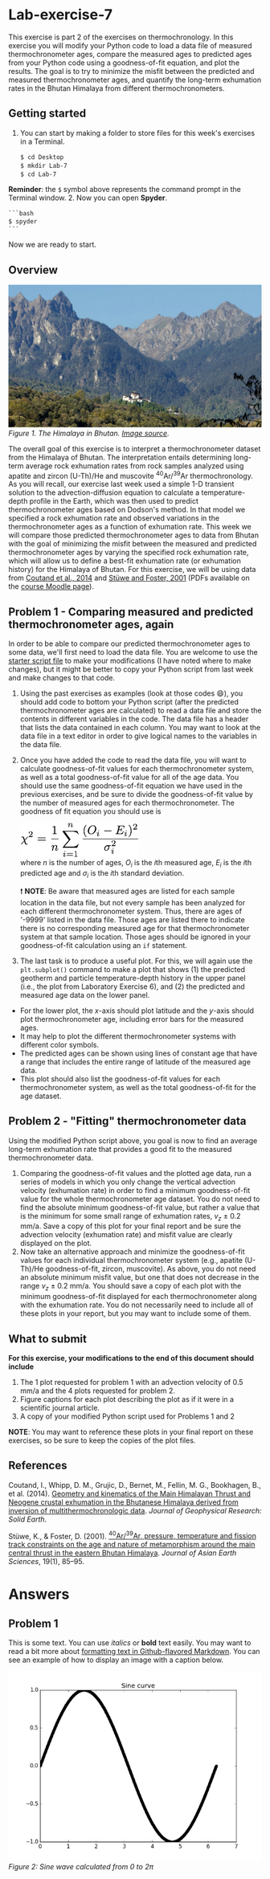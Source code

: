# Lab-exercise-7
This exercise is part 2 of the exercises on thermochronology. In this exercise you will modify your Python code to load a data file of measured thermochronometer ages, compare the measured ages to predicted ages from your Python code using a goodness-of-fit equation, and plot the results. The goal is to try to minimize the misfit between the predicted and measured thermochronometer ages, and quantify the long-term exhumation rates in the Bhutan Himalaya from different thermochronometers.

## Getting started
1. You can start by making a folder to store files for this week's exercises in a Terminal.

    ```bash
    $ cd Desktop
    $ mkdir Lab-7
    $ cd Lab-7
    ```
**Reminder**: the `$` symbol above represents the command prompt in the Terminal window.
2. Now you can open **Spyder**.

    ```bash
    $ spyder
    ```

Now we are ready to start.

## Overview
![Bhutan Himalaya](Images/Bhutan_Himalaya.png)<br/>
*Figure 1. The Himalaya in Bhutan. [Image source](http://commons.wikimedia.org/wiki/File:View_of_Gasa_Dzong.JPG).*

The overall goal of this exercise is to interpret a thermochronometer dataset from the Himalaya of Bhutan. The interpretation entails determining long-term average rock exhumation rates from rock samples analyzed using apatite and zircon (U-Th)/He and muscovite <sup>40</sup>Ar/<sup>39</sup>Ar thermochronology. As you will recall, our exercise last week used a simple 1-D transient solution to the advection-diffusion equation to calculate a temperature-depth profile in the Earth, which was then used to predict thermochronometer ages based on Dodson's method. In that model we specified a rock exhumation rate and observed variations in the thermochronometer ages as a function of exhumation rate. This week we will compare those predicted thermochronometer ages to data from Bhutan with the goal of minimizing the misfit between the measured and predicted thermochronometer ages by varying the specified rock exhumation rate, which will allow us to define a best-fit exhumation rate (or exhumation history) for the Himalaya of Bhutan. For this exercise, we will be using data from [Coutand et al., 2014](https://dx.doi.org/10.1002/2013JB010891) and [Stüwe and Foster, 2001](https://dx.doi.org/10.1016/S1367-9120(00)00018-3) (PDFs available on the [course Moodle page](https://moodle.helsinki.fi/course/view.php?id=12453#section-4)).

## Problem 1 - Comparing measured and predicted thermochronometer ages, again
In order to be able to compare our predicted thermochronometer ages to some data, we'll first need to load the data file. You are welcome to use the [starter script file](age_predict_1D.py) to make your modifications (I have noted where to make changes), but it might be better to copy your Python script from last week and make changes to that code.

1. Using the past exercises as examples (look at those codes :smile:), you should add code to bottom your Python script (after the predicted thermochronometer ages are calculated) to read a data file and store the contents in different variables in the code. The data file has a header that lists the data contained in each column. You may want to look at the data file in a text editor in order to give logical names to the variables in the data file.
2. Once you have added the code to read the data file, you will want to calculate goodness-of-fit values for each thermochronometer system, as well as a total goodness-of-fit value for all of the age data. You should use the same goodness-of-fit equation we have used in the previous exercises, and be sure to divide the goodness-of-fit value by the number of measured ages for each thermochronometer. The goodness of fit equation you should use is

    ![Goodness-of-fit equation](Images/Equation1.png)<br/>
    where *n* is the number of ages, *O*<sub>*i*</sub> is the *i*th measured age, *E*<sub>*i*</sub> is the *i*th predicted age and *σ*<sub>*i*</sub> is the *i*th standard deviation.
    
    :heavy_exclamation_mark: **NOTE**: Be aware that measured ages are listed for each sample location in the data file, but not every sample has been analyzed for each different thermochronometer system. Thus, there are ages of '-9999' listed in the data file. Those ages are listed there to indicate there is no corresponding measured age for that thermochronometer system at that sample location. Those ages should be ignored in your goodness-of-fit calculation using an `if` statement.
3. The last task is to produce a useful plot. For this, we will again use the `plt.subplot()` command to make a plot that shows (1) the predicted geotherm and particle temperature-depth history in the upper panel (i.e., the plot from Laboratory Exercise 6), and (2) the predicted and measured age data on the lower panel.
  - For the lower plot, the *x*-axis should plot latitude and the *y*-axis should plot thermochronometer age, including error bars for the measured ages.
  - It may help to plot the different thermochronometer systems with different color symbols.
  - The predicted ages can be shown using lines of constant age that have a range that includes the entire range of latitude of the measured age data.
  - This plot should also list the goodness-of-fit values for each thermochronometer system, as well as the total goodness-of-fit for the age dataset.

## Problem 2 - "Fitting" thermochronometer data
Using the modified Python script above, you goal is now to find an average long-term exhumation rate that provides a good fit to the measured thermochronometer data.

1. Comparing the goodness-of-fit values and the plotted age data, run a series of models in which you only change the vertical advection velocity (exhumation rate) in order to find a minimum goodness-of-fit value for the whole thermochronometer age dataset. You do not need to find the absolute minimum goodness-of-fit value, but rather a value that is the minimum for some small range of exhumation rates, *v*<sub>*z*</sub> ± 0.2 mm/a. Save a copy of this plot for your final report and be sure the advection velocity (exhumation rate) and misfit value are clearly displayed on the plot.
2. Now take an alternative approach and minimize the goodness-of-fit values for each individual thermochronometer system (e.g., apatite (U-Th)/He goodness-of-fit, zircon, muscovite). As above, you do not need an absolute minimum misfit value, but one that does not decrease in the range *v*<sub>*z*</sub> ± 0.2 mm/a. You should save a copy of each plot with the minimum goodness-of-fit displayed for each thermochronometer along with the exhumation rate. You do not necessarily need to include all of these plots in your report, but you may want to include some of them.

## What to submit
**For this exercise, your modifications to the end of this document should include**

1. The 1 plot requested for problem 1 with an advection velocity of 0.5 mm/a and the 4 plots requested for problem 2.
2. Figure captions for each plot describing the plot as if it were in a scientific journal article.
4. A copy of your modified Python script used for Problems 1 and 2

**NOTE**: You may want to reference these plots in your final report on these exercises, so be sure to keep the copies of the plot files.

## References
Coutand, I., Whipp, D. M., Grujic, D., Bernet, M., Fellin, M. G., Bookhagen, B., et al. (2014). [Geometry and kinematics of the Main Himalayan Thrust and Neogene crustal exhumation in the Bhutanese Himalaya derived from inversion of multithermochronologic data](https://dx.doi.org/10.1002/2013JB010891). *Journal of Geophysical Research: Solid Earth*.

Stüwe, K., & Foster, D. (2001). [<sup>40</sup>Ar/<sup>39</sup>Ar, pressure, temperature and fission track constraints on the age and nature of metamorphism around the main central thrust in the eastern Bhutan Himalaya](https://dx.doi.org/10.1016/S1367-9120(00)00018-3). *Journal of Asian Earth Sciences*, 19(1), 85–95.

# Answers
## Problem 1
This is some text. You can use *italics* or **bold** text easily. You may want to read a bit more about [formatting text in Github-flavored Markdown](https://help.github.com/articles/basic-writing-and-formatting-syntax/). You can see an example of how to display an image with a caption below.

![Text shown if image does not load](Images/sine.png)<br/>
*Figure 2: Sine wave calculated from 0 to 2π*
